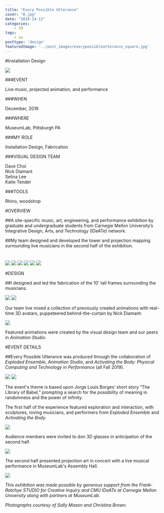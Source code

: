 ```yaml
---
title: "Every Possible Utterance"
cover: "8.jpg"
date: "2019-14-12"
categories:
    - 3d
tags:
    - ux
posttype: 'design'
featuredImage: '../post_images/everypossibleutterance_square.jpg'
---
```


#Installation Design

<cover-img>

<img src="../post_images/everypossibleutterance/overview.jpg">

</cover-img>

<design-meta>

###EVENT

Live music, projected animation, and performance 

###WHEN

December, 2019

###WHERE

MuseumLab, Pittsburgh PA

###MY ROLE

Installation Design, Fabrication

###VISUAL DESIGN TEAM

Dave Choi\
Nick Diamant\
Selina Lee\
Katie Tender

###TOOLS

Rhino, woodshop

</design-meta>

<grid-container>

#OVERVIEW

##A site-specific music, art, engineering, and performance exhibition by graduate and undergraduate students from Carnegie Mellon University’s Integrative Design, Arts, and Technology (IDeATe) network.

##My team designed and developed the tower and projection mapping surrounding live musicians in the second half of the exhibition.

#

<img src="../post_images/everypossibleutterance/overview2.jpg">

<img src="../post_images/everypossibleutterance/audience1.jpg">

<img src="../post_images/everypossibleutterance/musician1.jpg">

<img src="../post_images/everypossibleutterance/overview3.jpg">

<img src="../post_images/everypossibleutterance/red.jpg">

<img src="../post_images/everypossibleutterance/purple.jpg">

#DESIGN

##I designed and led the fabrication of the 10' tall frames surrounding the musicians.

<img src="../post_images/everypossibleutterance/render_combined.jpg">

<img src="../post_images/everypossibleutterance/circles.jpg">

Our team live mixed a collection of previously created animations with real-time 3D avatars, puppeteered behind-the-curtain by Nick Diamant:

<img src="../post_images/everypossibleutterance/nick.jpg">

Featured animations were created by the visual design team and our peers in *Animation Studio*.

#EVENT DETAILS

##Every Possible Utterance was produced through the collaboration of *Exploded Ensemble*, *Animation Studio*, and *Activating the Body: Physical Computing and Technology in Performance* (all Fall 2019).

<img src="../post_images/everypossibleutterance/epu1.jpg">

<img src="../post_images/everypossibleutterance/epu2.jpg">

The event's theme is based upon Jorge Louis Borges’ short story “The Library of Babel,” prompting a search for the possibility of meaning in randomness and the power of infinity.

The first half of the experience featured exploration and interaction, with sculptures, roving musicians, and performers from *Exploded Ensemble* and *Activating the Body*.

<img src="../post_images/everypossibleutterance/epu3.jpg">

Audience members were invited to don 3D glasses in anticipation of the second half.

<img src="../post_images/everypossibleutterance/playbill.jpg">

The second half presented projection art in concert with a live musical performance in MuseumLab's Assembly Hall.

<img src="../post_images/everypossibleutterance/halo.jpg">

*This exhibition was made possible by generous support from the Frank-Ratchye STUDIO for Creative Inquiry and CMU IDeATe at Carnegie Mellon University along with partners at MuseumLab.*

*Photographs courtesy of Sally Maxon and Christina Brown.*

</grid-container>